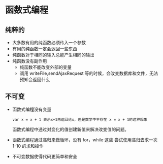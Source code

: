 # 函数式编程

## 纯粹的

- 大多数有用的纯函数必须传入一个参数
- 有用的纯函数一定会返回一些东西
- 纯函数对于相同的输入总能产生相同的输出
- 纯函数没有副作用
  - 纯函数不能改变外部的变量
  - 调用 writeFile,sendAjaxRequest 等的时候，会改变数据库和文件，无法预知会返回什么

## 不可变

- 函数式编程没有变量
  ```
  var x = x + 1 表示x+1再返回给x，但是数学中不存在 x = x + 1的这种现象
  ```
  函数式编程中通过对变化的值创建新值来解决改变值的问题。
- 函数式编程通过递归来做循环，没有 for，while 这些
  尝试使用递归去求一次 1-10 的求和操作

- 不可变数据使得代码更简单和安全
